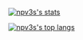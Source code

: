 [![npv3s's stats](https://github-readme-stats.vercel.app/api?username=npv3s&count_private=true&show_icons=true&theme=dark)](#)

[![npv3s's top langs](https://github-readme-stats.vercel.app/api/top-langs/?username=npv3s&layout=compact&theme=dark)](#)